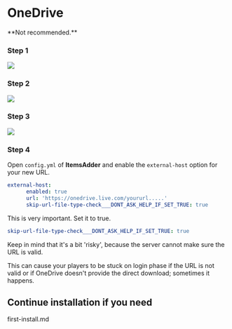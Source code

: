 # OneDrive


<Warning>
**Not recommended.**
</Warning>


### Step 1

![](<../../.gitbook/assets/image (65).png>)

### Step 2

![](<../../.gitbook/assets/image (208).png>)

### Step 3

![](<../../.gitbook/assets/image (116).png>)

### Step 4

Open `config.yml` of **ItemsAdder** and enable the `external-host` option for your new URL.


```yaml config.yml lines icon="yaml"
external-host:
      enabled: true
      url: 'https://onedrive.live.com/yoururl.....'
      skip-url-file-type-check___DONT_ASK_HELP_IF_SET_TRUE: true
```


This is very important. Set it to true.

```yaml
skip-url-file-type-check___DONT_ASK_HELP_IF_SET_TRUE: true
```


<Warning>
Keep in mind that it's a bit 'risky', because the server cannot make sure the URL is valid.

This can cause your players to be stuck on login phase if the URL is not valid or if OneDrive doesn't provide the direct download; sometimes it happens.
</Warning>


## Continue installation if you need


<Card title="first-install.md" icon="text" href="/../first-install.md/">
first-install.md
</Card>

